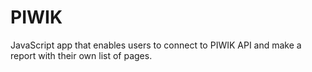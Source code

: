 PIWIK
=====

JavaScript app that enables users to connect to PIWIK API and make a report with their own list of pages.
